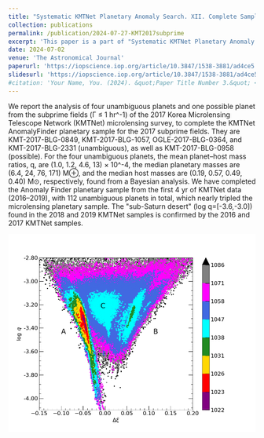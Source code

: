 ```yaml
---
title: "Systematic KMTNet Planetary Anomaly Search. XII. Complete Sample of 2017 Subprime Field Planets"
collection: publications
permalink: /publication/2024-07-27-KMT2017subprime
excerpt: 'This paper is a part of "Systematic KMTNet Planetary Anomaly Search", which using KMTNet 2016-2019 data to analyze microlensing event signals. This paper analyzes the subprime fields of KMTNet data in 2017, and reports 4 unambiguous planets and 1 possible planet.'
date: 2024-07-02
venue: 'The Astronomical Journal'
paperurl: 'https://iopscience.iop.org/article/10.3847/1538-3881/ad4ce5'
slidesurl: 'https://iopscience.iop.org/article/10.3847/1538-3881/ad4ce5/pdf'
#citation: 'Your Name, You. (2024). &quot;Paper Title Number 3.&quot; <i>GitHub Journal of Bugs</i>. 1(3).'
---
```


We report the analysis of four unambiguous planets and one possible planet from the subprime fields (Γ ≤ 1 hr^-1) of the 2017 Korea Microlensing Telescope Network (KMTNet) microlensing survey, to complete the KMTNet AnomalyFinder planetary sample for the 2017 subprime fields. They are KMT-2017-BLG-0849, KMT-2017-BLG-1057, OGLE-2017-BLG-0364, and KMT-2017-BLG-2331 (unambiguous), as well as KMT-2017-BLG-0958 (possible). For the four unambiguous planets, the mean planet–host mass ratios, q, are (1.0, 1.2, 4.6, 13) × 10^-4, the median planetary masses are (6.4, 24, 76, 171) M⊕, and the median host masses are (0.19, 0.57, 0.49, 0.40) M⊙, respectively, found from a Bayesian analysis. We have completed the Anomaly Finder planetary sample from the first 4 yr of KMTNet data (2016–2019), with 112 unambiguous planets in total, which nearly tripled the microlensing planetary sample. The "sub-Saturn desert" (log q=[-3.6,-3.0]) found in the 2018 and 2019 KMTNet samples is confirmed by the 2016 and 2017 KMTNet samples.

![Example solutions of the microlensing events: OGLE-2017-BLG-0364](/images/ob170364-hotmcmc.png)